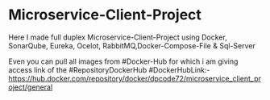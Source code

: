 # Microservice-Client-Project
Here I made full duplex Microservice-Client-Project using Docker, SonarQube, Eureka, Ocelot, RabbitMQ,Docker-Compose-File &amp; Sql-Server

Even you can pull all images from #Docker-Hub for which i am giving  access link of the #RepositoryDockerHub
#DockerHubLink:- https://hub.docker.com/repository/docker/dpcode72/microservice_client_project/general
